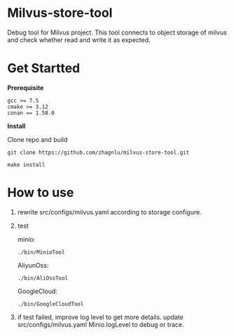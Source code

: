 # Milvus-store-tool
Debug tool for Milvus project. This tool connects to object storage of milvus and check whether read and write it as expected.

# Get Startted

**Prerequisite**

```
gcc >= 7.5
cmake >= 3.12
conan == 1.58.0
```

**Install**

Clone repo and build

```
git clone https://github.com/zhagnlu/milvus-store-tool.git

make install
```

# How to use

1. rewrite src/configs/milvus.yaml according to storage configure.
2. test

   minio:

   ```
   ./bin/MinioTool
   ```

   AliyunOss:
    ```
   ./bin/AliOssTool
   ```

   GoogleCloud:

   ```
   ./bin/GoogleCloudTool
   ```

3. if test failed, improve log level to get more details. update src/configs/milvus.yaml Minio.logLevel to debug or trace.
